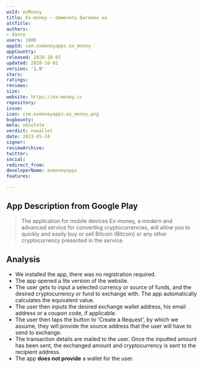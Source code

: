 ```yaml
---
wsId: exMoney
title: Ex-money – обменять Биткоин на
altTitle: 
authors:
- danny
users: 1000
appId: com.exmoneyapps.ex_money
appCountry: 
released: 2020-10-02
updated: 2020-10-02
version: '1.0'
stars: 
ratings: 
reviews: 
size: 
website: https://ex-money.cc
repository: 
issue: 
icon: com.exmoneyapps.ex_money.png
bugbounty: 
meta: obsolete
verdict: nowallet
date: 2023-05-24
signer: 
reviewArchive: 
twitter: 
social: 
redirect_from: 
developerName: exmoneyapps
features: 

---
```


## App Description from Google Play 

> The application for mobile devices Ex-money, a modern and advanced service for converting cryptocurrencies, will allow you to quickly and easily buy or sell Bitcoin (Bitcoin) or any other cryptocurrency presented in the service.

## Analysis 

- We installed the app, there was no registration required. 
- The app opened a lite version of the website. 
- The user gets to input a selected currency or source of funds, and the desired cryptocurrency or fund to exchange with. The app automatically calculates the equivalent value.
- The user then inputs the desired exchange wallet address, his email address or a coupon code, if applicable.
- The user then taps the button to 'Create a Request', by which we assume, they will provide the source address that the user will have to send to exchange. 
- The transaction details are mailed to the user. Once the inputted amount has been sent, the exchanged amount and cryptocurrency is sent to the recipient address.
- The app **does not provide** a wallet for the user.